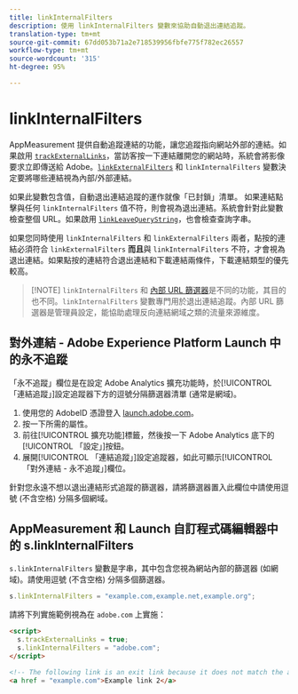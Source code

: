 ```yaml
---
title: linkInternalFilters
description: 使用 linkInternalFilters 變數來協助自動退出連結追蹤。
translation-type: tm+mt
source-git-commit: 67dd053b71a2e718539956fbfe775f782ec26557
workflow-type: tm+mt
source-wordcount: '315'
ht-degree: 95%

---
```



# linkInternalFilters

AppMeasurement 提供自動追蹤連結的功能，讓您追蹤指向網站外部的連結。如果啟用 [`trackExternalLinks`](trackexternallinks.md)，當訪客按一下連結離開您的網站時，系統會將影像要求立即傳送給 Adobe。[`linkExternalFilters`](linkexternalfilters.md) 和 `linkInternalFilters` 變數決定要將哪些連結視為內部/外部連結。

如果此變數包含值，自動退出連結追蹤的運作就像「已封鎖」清單。 如果連結點擊與任何 `linkInternalFilters` 值不符，則會視為退出連結。系統會針對此變數檢查整個 URL。如果啟用 [`linkLeaveQueryString`](linkleavequerystring.md)，也會檢查查詢字串。

如果您同時使用 `linkInternalFilters` 和 `linkExternalFilters` 兩者，點按的連結必須符合 `linkExternalFilters` **而且**&#x200B;與 `linkInternalFilters` 不符，才會視為退出連結。如果點按的連結符合退出連結和下載連結兩條件，下載連結類型的優先較高。

>[!NOTE] `linkInternalFilters` 和 [內部 URL 篩選器](/help/admin/admin/internal-url-filter-admin.md)是不同的功能，其目的也不同。`linkInternalFilters` 變數專門用於退出連結追蹤。內部 URL 篩選器是管理員設定，能協助處理反向連結網域之類的流量來源維度。

## 對外連結 - Adobe Experience Platform Launch 中的永不追蹤

「永不追蹤」欄位是在設定 Adobe Analytics 擴充功能時，於[!UICONTROL 「連結追蹤」]設定追蹤器下方的逗號分隔篩選器清單 (通常是網域)。

1. 使用您的 AdobeID 憑證登入 [launch.adobe.com](https://launch.adobe.com)。
2. 按一下所需的屬性。
3. 前往[!UICONTROL 擴充功能]標籤，然後按一下 Adobe Analytics 底下的[!UICONTROL 「設定」]按鈕。
4. 展開[!UICONTROL 「連結追蹤」]設定追蹤器，如此可顯示[!UICONTROL 「對外連結 - 永不追蹤」]欄位。

針對您永遠不想以退出連結形式追蹤的篩選器，請將篩選器置入此欄位中請使用逗號 (不含空格) 分隔多個網域。

## AppMeasurement 和 Launch 自訂程式碼編輯器中的 s.linkInternalFilters

`s.linkInternalFilters` 變數是字串，其中包含您視為網站內部的篩選器 (如網域)。請使用逗號 (不含空格) 分隔多個篩選器。

```js
s.linkInternalFilters = "example.com,example.net,example.org";
```

請將下列實施範例視為在 `adobe.com` 上實施：

```html
<script>
  s.trackExternalLinks = true;
  s.linkInternalFilters = "adobe.com";
</script>

<!-- The following link is an exit link because it does not match the anything under linkInternalFilters -->
<a href = "example.com">Example link 2</a>
```
